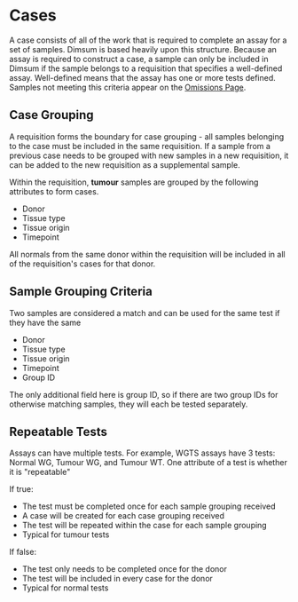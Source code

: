 # Cases

A case consists of all of the work that is required to complete an assay for a set of samples.
Dimsum is based heavily upon this structure. Because an assay is required to construct a case, a
sample can only be included in Dimsum if the sample belongs to a requisition that specifies a
well-defined assay. Well-defined means that the assay has one or more tests defined. Samples not
meeting this criteria appear on the [Omissions Page](omissions.md).

## Case Grouping

A requisition forms the boundary for case grouping - all samples belonging to the case must be
included in the same requisition. If a sample from a previous case needs to be grouped with new
samples in a new requisition, it can be added to the new requisition as a supplemental sample.

Within the requisition, **tumour** samples are grouped by the following attributes to form cases.

- Donor
- Tissue type
- Tissue origin
- Timepoint

All normals from the same donor within the requisition will be included in all of the requisition's
cases for that donor.

## Sample Grouping Criteria

Two samples are considered a match and can be used for the same test if they have the same

- Donor
- Tissue type
- Tissue origin
- Timepoint
- Group ID

The only additional field here is group ID, so if there are two group IDs for otherwise matching
samples, they will each be tested separately.

## Repeatable Tests

Assays can have multiple tests. For example, WGTS assays have 3 tests: Normal WG, Tumour WG, and
Tumour WT. One attribute of a test is whether it is "repeatable"

If true:

- The test must be completed once for each sample grouping received
- A case will be created for each case grouping received
- The test will be repeated within the case for each sample grouping
- Typical for tumour tests

If false:

- The test only needs to be completed once for the donor
- The test will be included in every case for the donor
- Typical for normal tests
